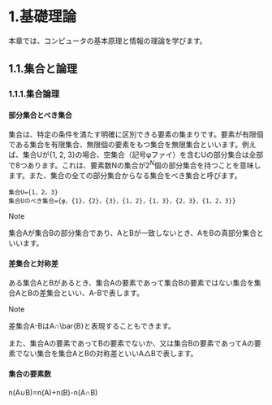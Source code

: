 # 1.基礎理論
本章では、コンピュータの基本原理と情報の理論を学びます。

## 1.1.集合と論理
### 1.1.1.集合論理
#### 部分集合とべき集合
集合は、特定の条件を満たす明確に区別できる要素の集まりです。要素が有限個である集合を有限集合、無限個の要素をもつ集合を無限集合といいます。例えば、集合Uが{1, 2, 3}の場合、空集合（記号φファイ）を含むUの部分集合は全部で8つあります。これは、要素数Nの集合が$`2^N`$個の部分集合を持つことを意味します。また、集合の全ての部分集合からなる集合をべき集合と呼びます。

```
集合U={1，2，3}
集合Uのべき集合={φ，{1}，{2}，{3}，{1，2}，{1，3}，{2，3}，{1，2，3}}
```

> [!NOTE]
> 集合Aが集合Bの部分集合であり、AとBが一致しないとき、AをBの真部分集合といいます。

#### 差集合と対称差
ある集合AとBがあるとき、集合Aの要素であって集合Bの要素ではない集合を集合AとBの差集合といい、A-Bで表します。

> [!NOTE]
> 差集合A-BはA∩\bar{B}と表現することもできます。

また、集合Aの要素であってBの要素でないか、又は集合Bの要素であってAの要素でない集合を集合AとBの対称差といいA△Bで表します。

#### 集合の要素数

n(A∪B)=n(A)+n(B)-n(A∩B)